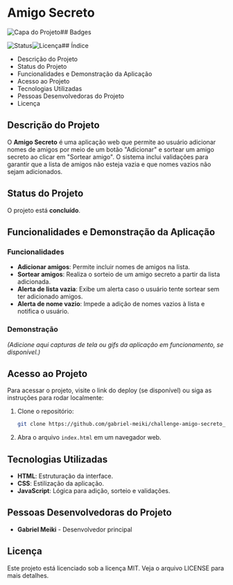 # Amigo Secreto

![Capa do Projeto](INSIRA_O_LINK_DA_IMAGEM_AQUI)\## Badges

![Status](https://img.shields.io/badge/Status-Conclu%C3%ADdo-brightgreen)![Licença](https://img.shields.io/badge/Licen%C3%A7a-MIT-blue)\## Índice

- Descrição do Projeto
- Status do Projeto
- Funcionalidades e Demonstração da Aplicação
- Acesso ao Projeto
- Tecnologias Utilizadas
- Pessoas Desenvolvedoras do Projeto
- Licença

## Descrição do Projeto

O **Amigo Secreto** é uma aplicação web que permite ao usuário adicionar nomes de amigos por meio de um botão "Adicionar" e sortear um amigo secreto ao clicar em "Sortear amigo". O sistema inclui validações para garantir que a lista de amigos não esteja vazia e que nomes vazios não sejam adicionados.

## Status do Projeto

O projeto está **concluído**.

## Funcionalidades e Demonstração da Aplicação

### Funcionalidades

- **Adicionar amigos**: Permite incluir nomes de amigos na lista.
- **Sortear amigos**: Realiza o sorteio de um amigo secreto a partir da lista adicionada.
- **Alerta de lista vazia**: Exibe um alerta caso o usuário tente sortear sem ter adicionado amigos.
- **Alerta de nome vazio**: Impede a adição de nomes vazios à lista e notifica o usuário.

### Demonstração

*(Adicione aqui capturas de tela ou gifs da aplicação em funcionamento, se disponível.)*

## Acesso ao Projeto

Para acessar o projeto, visite o link do deploy (se disponível) ou siga as instruções para rodar localmente:

1. Clone o repositório:

   ```bash
   git clone https://github.com/gabriel-meiki/challenge-amigo-secreto_pt.git
   ```

2. Abra o arquivo `index.html` em um navegador web.

## Tecnologias Utilizadas

- **HTML**: Estruturação da interface.
- **CSS**: Estilização da aplicação.
- **JavaScript**: Lógica para adição, sorteio e validações.

## Pessoas Desenvolvedoras do Projeto

- **Gabriel Meiki** - Desenvolvedor principal

## Licença

Este projeto está licenciado sob a licença MIT. Veja o arquivo LICENSE para mais detalhes.